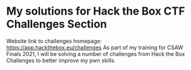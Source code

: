 # My solutions for Hack the Box CTF Challenges Section

Website link to challenges homepage: <https://app.hackthebox.eu/challenges>
As part of my training for CSAW Finals 2021, I will be solving a number of challenges from Hack the Box Challenges to better improve my pwn skills.
